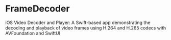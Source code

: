 # FrameDecoder
iOS Video Decoder and Player: A Swift-based app demonstrating the decoding and playback of video frames using H.264 and H.265 codecs with AVFoundation and SwiftUI
